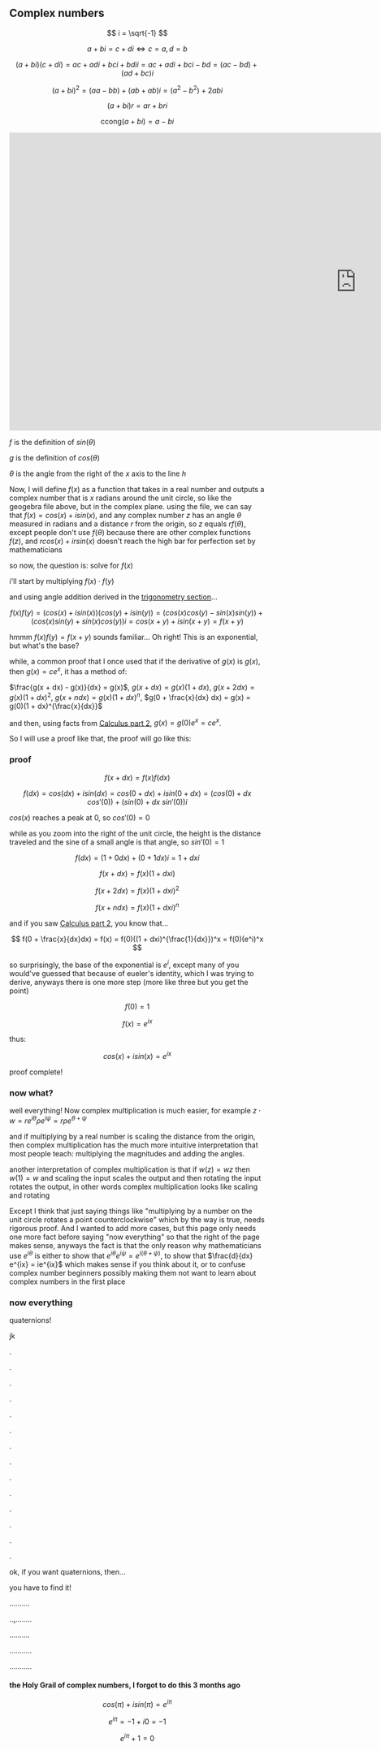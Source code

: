 ## Complex numbers

$$ i = \sqrt{-1} $$

$$ a + bi = c + di \iff c = a, d = b $$

$$ (a + bi)(c + di) = ac + adi + bci + bdii = ac + adi + bci - bd = (ac - bd) + (ad + bc)i $$

$$ (a + bi)^2 = (aa - bb) + (ab + ab)i = (a^2 - b^2) + 2abi $$

$$ (a + bi)r = ar + bri $$

$$ \text{ccong} (a + bi) = a - bi $$

<iframe scrolling="no" title="sine_and_cosine" src="https://www.geogebra.org/material/iframe/id/qvcffjd6/width/1366/height/587/border/888888/sfsb/true/smb/false/stb/false/stbh/false/ai/false/asb/false/sri/false/rc/false/ld/false/sdz/false/ctl/false" width="1366px" height="587px" style="border:0px;"> </iframe>

$f$ is the definition of $sin(\theta)$

$g$ is the definition of $cos(\theta)$

$\theta$ is the angle from the right of the $x$ axis to the line $h$

Now, I will define $f(x)$ as a function that takes in a real number and outputs a complex number that is $x$ radians around the unit circle, so like the geogebra file above, but in the complex plane. using the file, we can say that $f(x) = cos(x) + isin(x)$, and any complex number $z$ has an angle $\theta$ measured in radians and a distance $r$ from the origin, so $z$ equals $rf(\theta)$, except people don't use $f(\theta)$ because there are other complex functions $f(z)$, and $rcos(x) + irsin(x)$ doesn't reach the high bar for perfection set by mathematicians 

so now, the question is: solve for $f(x)$

i'll start by multiplying $f(x) \cdot f(y)$

and using angle addition derived in the [trigonometry section](https://silaspe.github.io/maths/trigonometry.html)...

$$ f(x)f(y) = (cos(x) + isin(x))(cos(y) + isin(y)) = (cos(x)cos(y) - sin(x)sin(y)) + (cos(x)sin(y) + sin(x)cos(y))i = cos(x + y) + isin(x + y) = f(x + y) $$

hmmm $f(x)f(y) = f(x + y)$ sounds familiar... Oh right! This is an exponential, but what's the base?

while, a common proof that I once used that if the derivative of $g(x)$ is $g(x)$, then $g(x) = ce^x$, it has a method of:

$\frac{g(x + dx) - g(x)}{dx} = g(x)$, $g(x + dx) = g(x)(1 + dx)$, $g(x + 2dx) = g(x)(1 + dx)^2$, $g(x + ndx) = g(x)(1 + dx)^n$, $g(0 + \frac{x}{dx} dx) = g(x) = g(0)(1 + dx)^{\frac{x}{dx}}$

and then, using facts from [Calculus part 2](https://silaspe.github.io/maths/calculus_2.html), $g(x) = g(0)e^x = ce^x$.

So I will use a proof like that, the proof will go like this:

### proof

$$ f(x + dx) = f(x)f(dx) $$

$$ f(dx) = cos(dx) + isin(dx) = cos(0 + dx) + isin(0 + dx) = (cos(0) + dx \text{ } cos'(0)) + (sin(0) + dx \text{ } sin'(0))i $$

$cos(x)$ reaches a peak at $0$, so $cos'(0) = 0$

while as you zoom into the right of the unit circle, the height is the distance traveled and the sine of a small angle is that angle, so $sin'(0) = 1$

$$ f(dx) = (1 + 0dx) + (0 + 1dx)i = 1 + dxi $$

$$ f(x + dx) = f(x)(1 + dxi)$$

$$ f(x + 2dx) = f(x)(1 + dxi)^2 $$

$$ f(x + ndx) = f(x)(1 + dxi)^n $$

and if you saw [Calculus part 2](https://silaspe.github.io/maths/calculus_2.html), you know that...

$$ f(0 + \frac{x}{dx}dx) = f(x) = f(0)((1 + dxi)^{\frac{1}{dx}})^x = f(0)(e^i)^x $$

so surprisingly, the base of the exponential is $e^i$, except many of you would've guessed that because of eueler's identity, which I was trying to derive, anyways there is one more step (more like three but you get the point)

$$ f(0) = 1 $$

$$ f(x) = e^{ix} $$

thus:

$$ cos(x) + isin(x) = e^{ix} $$

proof complete!

### now what?

well everything! Now complex multiplication is much easier, for example $z \cdot w = r e^{i \theta} \rho e^{i \psi} = r \rho e^{\theta + \psi}$

and if multiplying by a real number is scaling the distance from the origin, then complex multiplication has the much more intuitive interpretation that most people teach: multiplying the magnitudes and adding the angles.

another interpretation of complex multiplication is that if $w(z) = wz$ then $w(1) = w$ and scaling the input scales the output and then rotating the input rotates the output, in other words complex multiplication looks like scaling and rotating

Except I think that just saying things like "multiplying by a number on the unit circle rotates a point counterclockwise" which by the way is true, needs rigorous proof. And I wanted to add more cases, but this page only needs one more fact before saying "now everything" so that the right of the page makes sense, anyways the fact is that the only reason why mathematicians use $e^{i \theta}$ is either to show that $e^{i \theta} e^{i \psi} = e^{i(\theta + \psi)}$, to show that $\frac{d}{dx} e^{ix} = ie^{ix}$ which makes sense if you think about it, or to confuse complex number beginners possibly making them not want to learn about complex numbers in the first place

### now everything

quaternions!

jk

.

.

.

.

.

.

.

.

.

.

.

.

.

.

ok, if you want quaternions, then...

you have to find it!

..........

..[.](https://silaspe.github.io/maths/gamma.html#_1)........

..........

...........

...........

#### the Holy Grail of complex numbers, I forgot to do this $3$ months ago

$$ cos(\pi) + isin(\pi) = e^{i \pi} $$

$$ e^{i \pi} = -1 + i0 = -1 $$

$$ e^{i \pi} + 1 = 0 $$

